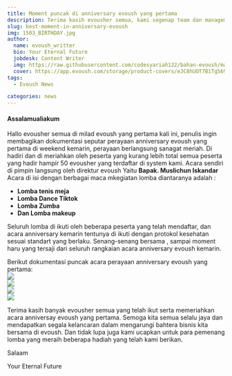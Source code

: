```yaml
---
title: Moment puncak di anniversary evoush yang pertama
description: Terima kasih evousher semua, kami segenap team dan management evoush mengucapkan terima kasih kepada kalian para evousher, untuk partisipasi dan kehadiran anda semua.
slug: best-moment-in-anniversary-evoush
img: 1503_BIRTHDAY.jpg
author:
  name: evoush_writter
  bio: Your Eternal Future
  jobdesk: Content Writer
  img: https://raw.githubusercontent.com/codesyariah122/bahan-evoush/main/images/banner/jumbotron5.jpg
  cover: https://app.evoush.com/storage/product-covers/eJC8hUOT7B1Tg56943hWhsI9KMH8k7CdRe2OFDbo.jpg
tags:
  - Evoush News

categories: news
---  
```


#### Assalamualiakum  

Hallo evousher semua di milad evoush yang pertama kali ini, penulis ingin membagikan dokumentasi seputar perayaan anniversary evoush yang pertama di weekend kemarin, perayaan berlangsung sanagat meriah. Di hadiri dan di meriahkan oleh peserta yang kurang lebih total semua peserta yang hadir hampir 50 evousher yang terdaftar di system kami.  Acara sendiri di pimpin langsung oleh direktur evoush Yaitu **Bapak. Muslichun Iskandar**
Acara di isi dengan berbagai maca mkegiatan lomba diantaranya adalah :  
- **Lomba tenis meja**
- **Lomba Dance Tiktok**
- **Lomba Zumba**
- **Dan Lomba makeup**  

Seluruh lomba di ikuti oleh beberapa peserta yang telah mendaftar, dan acara anniversary kemarin tentunya di ikuti dengan protokol kesehatan sesuai standart yang berlaku. Senang-senang bersama , sampai moment haru yang tersaji dari seluruh rangkaian acara anniversary evoush kemarin.  

Berikut dokumentasi puncak acara perayaan anniversary evoush yang pertama:  
<img src="https://raw.githubusercontent.com/evoush122/bahan_evoush/main/bahan-anniversary/Remini20210823103046784.jpg" class="img-fluid">  
<img src="https://raw.githubusercontent.com/evoush122/bahan_evoush/main/bahan-anniversary/Remini20210823103137285.jpg" class="img-fluid mt-3">  
<img src="https://raw.githubusercontent.com/evoush122/bahan_evoush/main/bahan-anniversary/Remini20210823103236666.jpg" class="img-fluid mt-3">  
<img src="https://raw.githubusercontent.com/evoush122/bahan_evoush/main/bahan-anniversary/Remini20210823103344788.jpg" class="img-fluid mt-3">  

Terima kasih banyak evousher semua yang telah ikut serta memeriahkan acara anniversay evoush yang pertama. Semoga kita semua selalu jaya dan mendapatkan segala kelancaran dalam mengarungi bahtera bisnis kita bersama di evoush. Dan tidak lupa juga kami ucapkan untuk para pemenang lomba yang meraih beberapa hadiah yang telah kami berikan.

Salaam  

Your Eternal Future
